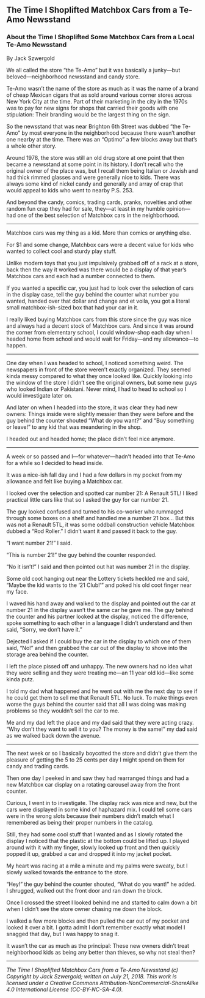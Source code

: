 ## The Time I Shoplifted Matchbox Cars from a Te-Amo Newsstand
### About the Time I Shoplifted Some Matchbox Cars from a Local Te-Amo Newsstand

By Jack Szwergold

We all called the store “the Te-Amo” but it was basically a junky—but beloved—neighborhood newsstand and candy store.

Te-Amo wasn’t the name of the store as much as it was the name of a brand of cheap Mexican cigars that as sold around various corner stores across New York City at the time. Part of their marketing in the city in the 1970s was to pay for new signs for shops that carried their goods with one stipulation: Their branding would be the largest thing on the sign.

So the newsstand that was near Brighton 6th Street was dubbed “the Te-Amo” by most everyone in the neighborhood because there wasn’t another one nearby at the time. There was an “Optimo” a few blocks away but that’s a whole other story.

Around 1978, the store was still an old drug store at one point that then became a newsstand at some point in its history. I don’t recall who the original owner of the place was, but I recall them being Italian or Jewish and had thick rimmed glasses and were generally nice to kids. There was always some kind of nickel candy and generally and array of crap that would appeal to kids who went to nearby P.S. 253.

And beyond the candy, comics, trading cards, pranks, novelties and other random fun crap they had for sale, they—at least in my humble opinion—had one of the best selection of Matchbox cars in the neighborhood.

***

Matchbox cars was my thing as a kid. More than comics or anything else.

For $1 and some change, Matchbox cars were a decent value for kids who wanted to collect cool and sturdy play stuff.

Unlike modern toys that you just impulsively grabbed off of a rack at a store, back then the way it worked was there would be a display of that year’s Matchbox cars and each had a number connected to them.

If you wanted a specific car, you just had to look over the selection of cars in the display case, tell the guy behind the counter what number you wanted, handed over that dollar and change and et voila, you got a literal small matchbox-ish-sized box that had your car in it.

I really liked buying Matchbox cars from this store since the guy was nice and always had a decent stock of Matchbox cars. And since it was around the corner from elementary school, I could window-shop each day when I headed home from school and would wait for Friday—and my allowance—to happen.

***

One day when I was headed to school, I noticed something weird. The newspapers in front of the store weren’t exactly organized. They seemed kinda messy compared to what they once looked like. Quickly looking into the window of the store I didn’t see the original owners, but some new guys who looked Indian or Pakistani. Never mind, I had to head to school so I would investigate later on.

And later on when I headed into the store, it was clear they had new owners: Things inside were slightly messier than they were before and the guy behind the counter shouted “What do you want?” and “Buy something or leave!” to any kid that was meandering in the shop.

I headed out and headed home; the place didn’t feel nice anymore.

***

A week or so passed and I—for whatever—hadn’t headed into that Te-Amo for a while so I decided to head inside.

It was a nice-ish fall day and I had a few dollars in my pocket from my allowance and felt like buying a Matchbox car.

I looked over the selection and spotted car number 21: A Renault 5TL! I liked practical little cars like that so I asked the guy for car number 21.

The guy looked confused and turned to his co-worker who rummaged through some boxes on a shelf and handled me a number 21 box… But this was not a Renault 5TL, it was some oddball construction vehicle Matchbox dubbed a “Rod Roller.” I didn’t want it and passed it back to the guy.

“I want number 21!” I said.

“This is number 21!” the guy behind the counter responded.

“No it isn’t!” I said and then pointed out hat was number 21 in the display.

Some old coot hanging out near the Lottery tickets heckled me and said, “Maybe the kid wants to the ‘21 Club!’” and poked his old coot finger near my face.

I waved his hand away and walked to the display and pointed out the car at number 21 in the display wasn’t the same car he gave me. The guy behind the counter and his partner looked at the display, noticed the difference, spoke something to each other in a language I didn’t understand and then said, “Sorry, we don’t have it.”

Dejected I asked if I could buy the car in the display to which one of them said, “No!” and then grabbed the car out of the display to shove into the storage area behind the counter.

I left the place pissed off and unhappy. The new owners had no idea what they were selling and they were treating me—an 11 year old kid—like some kinda putz.

I told my dad what happened and he went out with me the next day to see if he could get them to sell me that Renault 5TL. No luck. To make things even worse the guys behind the counter said that all I was doing was making problems so they wouldn’t sell the car to me.

Me and my dad left the place and my dad said that they were acting crazy. “Why don’t they want to sell it to you? The money is the same!” my dad said as we walked back down the avenue.

***

The next week or so I basically boycotted the store and didn’t give them the pleasure of getting the 5 to 25 cents per day I might spend on them for candy and trading cards.

Then one day I peeked in and saw they had rearranged things and had a new Matchbox car display on a rotating carousel away from the front counter.

Curious, I went in to investigate. The display rack was nice and new, but the cars were displayed in some kind of haphazard mix. I could tell some cars were in the wrong slots because their numbers didn’t match what I remembered as being their proper numbers in the catalog.

Still, they had some cool stuff that I wanted and as I slowly rotated the display I noticed that the plastic at the bottom could be lifted up. I played around with it with my finger, slowly looked up front and then quickly popped it up, grabbed a car and dropped it into my jacket pocket.

My heart was racing at a mile a minute and my palms were sweaty, but I slowly walked towards the entrance to the store.

“Hey!” the guy behind the counter shouted, “What do you want!” he added. I shrugged, walked out the front door and ran down the block.

Once I crossed the street I looked behind me and started to calm down a bit when I didn’t see the store owner chasing me down the block.

I walked a few more blocks and then pulled the car out of my pocket and looked it over a bit. I gotta admit I don’t remember exactly what model I snagged that day, but I was happy to snag it.

It wasn’t the car as much as the principal: These new owners didn’t treat neighborhood kids as being any better than thieves, so why not steal then?

***

*The Time I Shoplifted Matchbox Cars from a Te-Amo Newsstand (c) Copyright by Jack Szwergold; written on July 21, 2018. This work is licensed under a Creative Commons Attribution-NonCommercial-ShareAlike 4.0 International License (CC-BY-NC-SA-4.0).*